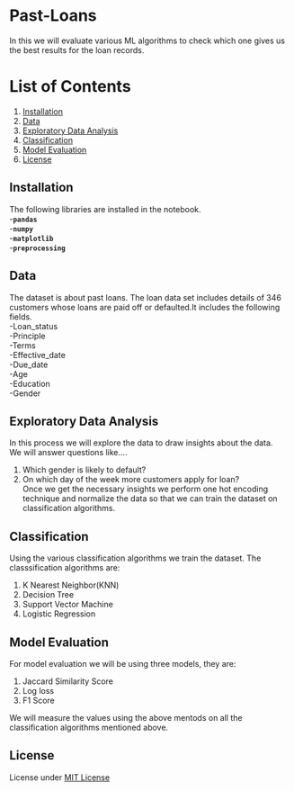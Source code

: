 # Past-Loans
In this we will evaluate various ML algorithms to check which one gives us the best results for the loan records.  

# List of Contents  
1. [Installation](#installation)  
2. [Data](#data)  
3. [Exploratory Data Analysis](#exploratorydataanalysis)  
4. [Classification](#classification)  
5. [Model Evaluation](#modelevaluation)    
6. [License](#license)  

## Installation  
The following libraries are installed in the notebook.  
-**`pandas`**  
-**`numpy`**  
-**`matplotlib`**  
-**`preprocessing`**  

## Data  
The dataset is about past loans. The loan data set includes details of 346 customers whose loans are paid off or defaulted.It includes the following fields.  
-Loan_status  
-Principle  
-Terms  
-Effective_date  
-Due_date  
-Age  
-Education  
-Gender    

## Exploratory Data Analysis
In this process we will explore the data to draw insights about the data.  
We will answer questions like....  
1) Which gender is likely to default?  
2) On which day of the week more customers apply for loan?  
Once we get the necessary insights we perform one hot encoding technique and normalize the data so that we can train the dataset on classification algorithms.  

## Classification
Using the various classification algorithms we train the dataset. The classsification algorithms are:  
1) K Nearest Neighbor(KNN)  
2) Decision Tree  
3) Support Vector Machine  
4) Logistic Regression 

## Model Evaluation
For model evaluation we will be using three models, they are:  
1) Jaccard Similarity Score  
2) Log loss  
3) F1 Score  

We will measure the values using the above mentods on all the classification algorithms mentioned above. 

## License
License under [MIT License](https://github.com/TarunGoli/Past-Loans/blob/master/LICENSE)
